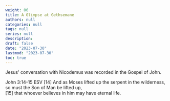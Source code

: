 ```yaml
---
weight: 06
title: A Glimpse at Gethsemane
authors: null
categories: null
tags: null
series: null
description: 
draft: false
date: "2023-07-30"
lastmod: "2023-07-30"
toc: true
---
```


<!--more-->

Jesus' conversation with Nicodemus was recorded in the Gospel of John.  

John 3:14-15 ESV
[14] And as Moses lifted up the serpent in the wilderness, so must the Son of Man be lifted up,   
[15] that whoever believes in him may have eternal life.
